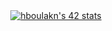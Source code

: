 <div align="center">
  <a href="https://github.com/oakoudad/badge42"><img src="https://badge.mediaplus.ma/binary/hboulakn" alt="hboulakn's 42 stats" /></a>
</div>
